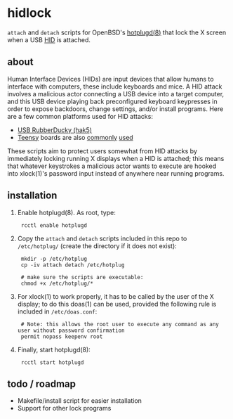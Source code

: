 # hidlock
`attach` and `detach` scripts for OpenBSD's [hotplugd(8)](https://man.openbsd.org/hotplugd "hotplugd manual") that lock the X screen when a USB [HID](https://en.wikipedia.org/wiki/Human_interface_device "Human Interface Device (Wikipedia)") is attached.

## about
Human Interface Devices (HIDs) are input devices that allow humans to interface with computers, these include keyboards and mice. A HID attack involves a malicious actor connecting a USB device into a target computer, and this USB device playing back preconfigured keyboard keypresses in order to expose backdoors, change settings, and/or install programs. Here are a few common platforms used for HID attacks: 

* [USB RubberDucky (hak5)](https://shop.hak5.org/products/usb-rubber-ducky-deluxe)
* [Teensy](https://www.pjrc.com/ "PJRC Homepage") boards are also [commonly](https://www.cyberpointllc.com/posts/cp-human-interface-device-attack.html) [used](https://www.irongeek.com/i.php?page=security/programmable-hid-usb-keystroke-dongle)

These scripts aim to protect users somewhat from HID attacks by immediately locking running X displays when a HID is attached; this means that whatever keystrokes a malicious actor wants to execute are hooked into xlock(1)'s password input instead of anywhere near running programs.

## installation
1. Enable hotplugd(8). As root, type:

		rcctl enable hotplugd

2. Copy the `attach` and `detach` scripts included in this repo to `/etc/hotplug/` (create the directory if it does not exist):

		mkdir -p /etc/hotplug
		cp -iv attach detach /etc/hotplug
		
		# make sure the scripts are executable:
		chmod +x /etc/hotplug/*

3. For xlock(1) to work properly, it has to be called by the user of the X display; to do this doas(1) can be used, provided the following rule is included in `/etc/doas.conf`:

		# Note: this allows the root user to execute any command as any user without password confirmation
		permit nopass keepenv root

4. Finally, start hotplugd(8):

		rcctl start hotplugd

## todo / roadmap
* Makefile/install script for easier installation 
* Support for other lock programs 

